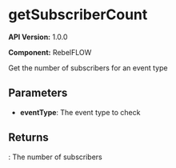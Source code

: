 # getSubscriberCount

**API Version:** 1.0.0

**Component:** RebelFLOW

Get the number of subscribers for an event type

## Parameters

- **eventType**: The event type to check

## Returns

: The number of subscribers

